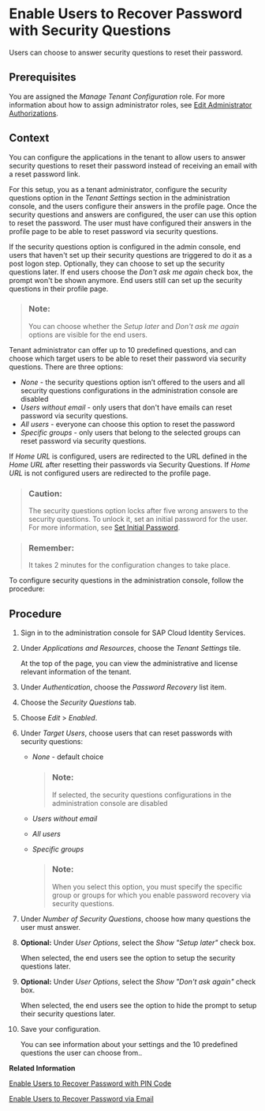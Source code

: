 <!-- loiod9ae898222f04a689440bc7fd2cab182 -->

# Enable Users to Recover Password with Security Questions

Users can choose to answer security questions to reset their password.



<a name="loiod9ae898222f04a689440bc7fd2cab182__prereq_vjp_ybg_ppb"/>

## Prerequisites

You are assigned the *Manage Tenant Configuration* role. For more information about how to assign administrator roles, see [Edit Administrator Authorizations](edit-administrator-authorizations-86ee374.md).



## Context

You can configure the applications in the tenant to allow users to answer security questions to reset their password instead of receiving an email with a reset password link.

For this setup, you as a tenant administrator, configure the security questions option in the *Tenant Settings* section in the administration console, and the users configure their answers in the profile page. Once the security questions and answers are configured, the user can use this option to reset the password. The user must have configured their answers in the profile page to be able to reset password via security questions.

If the security questions option is configured in the admin console, end users that haven't set up their security questions are triggered to do it as a post logon step. Optionally, they can choose to set up the security questions later. If end users choose the *Don't ask me again* check box, the prompt won't be shown anymore. End users still can set up the security questions in their profile page.

> ### Note:  
> You can choose whether the *Setup later* and *Don't ask me again* options are visible for the end users.

Tenant administrator can offer up to 10 predefined questions, and can choose which target users to be able to reset their password via security questions. There are three options:

-   *None* - the security questions option isn’t offered to the users and all security questions configurations in the administration console are disabled
-   *Users without email* - only users that don't have emails can reset password via security questions.
-   *All users* - everyone can choose this option to reset the password
-   *Specific groups* - only users that belong to the selected groups can reset password via security questions.

If *Home URL* is configured, users are redirected to the URL defined in the *Home URL* after resetting their passwords via Security Questions. If *Home URL* is not configured users are redirected to the profile page.

> ### Caution:  
> The security questions option locks after five wrong answers to the security questions. To unlock it, set an initial password for the user. For more information, see [Set Initial Password](set-initial-password-16149d5.md).

> ### Remember:  
> It takes 2 minutes for the configuration changes to take place.

To configure security questions in the administration console, follow the procedure:



## Procedure

1.  Sign in to the administration console for SAP Cloud Identity Services.

2.  Under *Applications and Resources*, choose the *Tenant Settings* tile.

    At the top of the page, you can view the administrative and license relevant information of the tenant.

3.  Under *Authentication*, choose the *Password Recovery* list item.

4.  Choose the *Security Questions* tab.

5.  Choose *Edit* \> *Enabled*.

6.  Under *Target Users*, choose users that can reset passwords with security questions:

    -   *None* - default choice

        > ### Note:  
        > If selected, the security questions configurations in the administration console are disabled

    -   *Users without email*
    -   *All users*
    -   *Specific groups*

        > ### Note:  
        > When you select this option, you must specify the specific group or groups for which you enable password recovery via security questions.


7.  Under *Number of Security Questions*, choose how many questions the user must answer.

8.  **Optional:** Under *User Options*, select the *Show "Setup later"* check box.

    When selected, the end users see the option to setup the security questions later.

9.  **Optional:** Under *User Options*, select the *Show "Don't ask again"* check box.

    When selected, the end users see the option to hide the prompt to setup their security questions later.

10. Save your configuration.

    You can see information about your settings and the 10 predefined questions the user can choose from..


**Related Information**  


[Enable Users to Recover Password with PIN Code](enable-users-to-recover-password-with-pin-code-046a235.md "Users can choose to provide PIN code to reset their password.")

[Enable Users to Recover Password via Email](enable-users-to-recover-password-via-email-5b9f909.md "Users can choose to receive a link via email to reset their password.")

